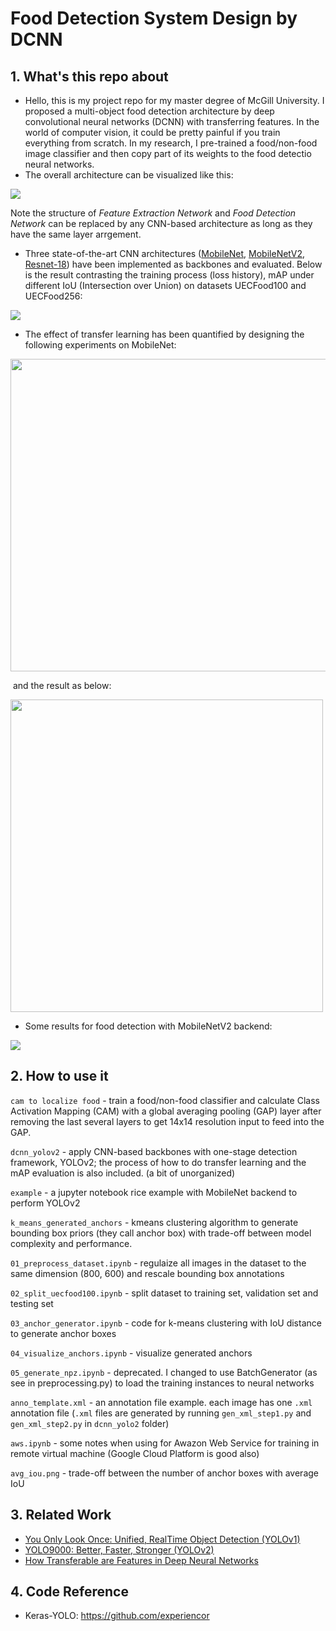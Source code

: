 # Food Detection System Design by DCNN

## 1. What's this repo about

- Hello, this is my project repo for my master degree of McGill University. I proposed a multi-object food detection architecture by deep convolutional neural networks (DCNN) with transferring features. In the world of computer vision, it could be pretty painful if you train everything from scratch. In my research, I pre-trained a food/non-food image classifier and then copy part of its weights to the food detectio neural networks.
- The overall architecture can be visualized like this: 

<img src="https://github.com/jianing-sun/Food-Detection-by-YOLOv2-with-Transfer-Learning/blob/master/asset/overall_method.png" />

Note the structure of *Feature Extraction Network* and *Food Detection Network* can be replaced by any CNN-based architecture as long as they have the same layer arrgement.

- Three state-of-the-art CNN architectures ([MobileNet](https://arxiv.org/pdf/1704.04861.pdf), [MobileNetV2](https://arxiv.org/pdf/1801.04381.pdf), [Resnet-18](https://arxiv.org/pdf/1512.03385.pdf)) have been implemented as backbones and evaluated. Below is the result contrasting the training process (loss history), mAP under different IoU (Intersection over Union) on datasets UECFood100 and UECFood256:

<img src="https://github.com/jianing-sun/Food-Detection-by-YOLOv2-with-Transfer-Learning/blob/master/asset/ablation_results.png"  />

- The effect of transfer learning has been quantified by designing the following experiments on MobileNet:

<img src="https://github.com/jianing-sun/Food-Detection-by-YOLOv2-with-Transfer-Learning/blob/master/asset/tl.png" height="500px" width="800px"/>

​	and the result as below: 

<img src="https://github.com/jianing-sun/Food-Detection-by-YOLOv2-with-Transfer-Learning/blob/master/asset/tlFig.png" width="500px"/>

- Some results for food detection with MobileNetV2 backend:

<img src="https://github.com/jianing-sun/Food-Detection-by-YOLOv2-with-Transfer-Learning/blob/master/asset/results.png"  />

## 2. How to use it

`cam to localize food` - train a food/non-food classifier and calculate Class Activation Mapping (CAM) with  a global averaging pooling (GAP) layer after removing the last several layers to get 14x14 resolution input to feed into the GAP.

`dcnn_yolov2` - apply CNN-based backbones with one-stage detection framework, YOLOv2; the process of how to do transfer learning and the mAP evaluation is also included. (a bit of unorganized)

`example` - a jupyter notebook rice example with MobileNet backend to perform YOLOv2 

`k_means_generated_anchors` - kmeans clustering algorithm to generate bounding box priors (they call anchor box) with trade-off between model complexity and performance.

`01_preprocess_dataset.ipynb` - regulaize all images in the dataset to the same dimension (800, 600) and rescale bounding box annotations

`02_split_uecfood100.ipynb` - split dataset to training set, validation set and testing set

`03_anchor_generator.ipynb` - code for k-means clustering with IoU distance to generate anchor boxes

`04_visualize_anchors.ipynb` - visualize generated anchors

`05_generate_npz.ipynb` - deprecated. I changed to use BatchGenerator (as see in preprocessing.py) to load the training instances to neural networks

`anno_template.xml` - an annotation file example. each image has one `.xml` annotation file (`.xml` files are generated by running `gen_xml_step1.py` and `gen_xml_step2.py` in `dcnn_yolo2` folder)

`aws.ipynb` - some notes when using for Awazon Web Service for training in remote virtual machine (Google Cloud Platform is good also)

`avg_iou.png` - trade-off between the number of anchor boxes with average IoU

## 3. Related Work

- [You Only Look Once: Unified, RealTime Object Detection (YOLOv1)](https://pjreddie.com/media/files/papers/yolo_1.pdf)
- [YOLO9000: Better, Faster, Stronger (YOLOv2)](https://arxiv.org/pdf/1612.08242.pdf)
- [How Transferable are Features in Deep Neural Networks](https://papers.nips.cc/paper/5347-how-transferable-are-features-in-deep-neural-networks.pdf)

## 4. Code Reference

- Keras-YOLO: https://github.com/experiencor

